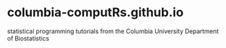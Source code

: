 # columbia-computRs.github.io
statistical programming tutorials from the Columbia University Department of Biostatistics
